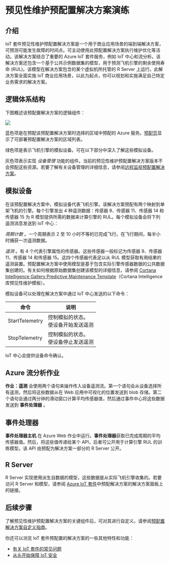 <properties
    pageTitle="预见性维护演练 | Azure"
    description="Azure IoT 预见性维护预配置解决方案演练。"
    services=""
    suite="iot-suite"
    documentationcenter=""
    author="dominicbetts"
    manager="timlt"
    editor="" />
<tags
    ms.assetid="3c48a716-b805-4c99-8177-414cc4bec3de"
    ms.service="iot-suite"
    ms.devlang="na"
    ms.topic="get-started-article"
    ms.tgt_pltfrm="na"
    ms.workload="na"
    ms.date="01/16/2017"
    wacn.date="02/10/2017"
    ms.author="dobett" />

# 预见性维护预配置解决方案演练

## 介绍

IoT 套件预见性维护预配置解决方案是一个用于商业应用场景的端到端解决方案，可预测可能发生故障的时间点。可主动使用此预配置解决方案执行维护优化等活动。该解决方案结合了重要的 Azure IoT 套件服务，例如 IoT 中心和流分析。该解决方案还包含一个基于公共示例数据集的模型，用于预测飞机引擎的剩余使用寿命 (RUL)。该模型在解决方案包含的某个虚拟机所托管的 R Server 上运行。此解决方案全面实施 loT 商业应用场景，以此为起点，你可以规划和实施满足自己特定业务需求的解决方案。

## 逻辑体系结构

下图概述该预配置解决方案的逻辑组件：

![][img-architecture]  


蓝色项是在预配该预配置解决方案时选择的区域中预配的 Azure 服务。[预配页][lnk-azureiotsuite]显示了可部署预配置解决方案的区域列表。

绿色项是表示飞机引擎的模拟设备。可在以下部分中深入了解这些模拟设备。

灰色项表示实现 *设备管理* 功能的组件。当前的预见性维护预配置解决方案版本不会预配这些资源。若要了解有关设备管理的详细信息，请参阅[远程监视预配置解决方案][lnk-remote-monitoring]。

## 模拟设备

在该预配置解决方案中，模拟设备代表飞机引擎。该解决方案预配有两个映射到单架飞机的引擎。每个引擎发出 4 种遥测数据：传感器 9、传感器 11、传感器 14 和传感器 15 为 R 模型提供所需的数据来计算引擎的 RUL。每个模拟设备会将下列遥测消息发送到 IoT 中心：

*周期计数* 。一个周期表示 2 至 10 小时不等的已完成飞行。在飞行期间，每半小时捕获一次遥测数据。

*遥测* 。有 4 个代表引擎属性的传感器。这些传感器一般标记为传感器 9、传感器 11、传感器 14 和传感器 15。这四个传感器代表足以从 RUL 模型获取有用结果的遥测装置。预配置解决方案中使用模型是基于包含实际引擎传感器数据的公共数据集创建的。有关如何根据原始数据集创建该模型的详细信息，请参阅 [Cortana Intelligence Gallery Predictive Maintenance Template][lnk-cortana-analytics]（Cortana Intelligence 库预见性维护模板）。

模拟设备可以处理在解决方案中通过 IoT 中心发送的以下命令：

| 命令 | 说明 |
| --- | --- |
| StartTelemetry |控制模拟的状态。<br/>使设备开始发送遥测 |
| StopTelemetry |控制模拟的状态。<br/>使设备停止发送遥测 |

IoT 中心会提供设备命令确认。

## Azure 流分析作业
**作业：遥测** 会使用两个语句来操作传入设备遥测流。第一个语句会从设备选择所有遥测，然后将这些数据从在 Web 应用中可视化的位置发送到 blob 存储。第二个语句会通过两分钟的滑动窗口计算平均传感器值，然后通过事件中心将这些数据发送到 **事件处理器** 。

## 事件处理器
**事件处理器主机** 在 Azure Web 作业中运行。**事件处理器**获取已完成周期的平均传感器值。然后，将这些值传递给某个 API，后者可公开用于计算引擎 RUL 的训练模型。该 API 由预配为解决方案一部分的 R Server 公开。

## R Server
R Server 实现使用派生自数据的模型，这些数据是从实际飞机引擎收集的。若要访问 R Server 和模型，请参阅 [ Azure IoT 套件][lnk-azureiotsuite]中预配解决方案的解决方案面板上的链接。


## 后续步骤
了解预见性维护预配置解决方案的关键组件后，可对其进行自定义。请参阅[预配置解决方案自定义指南][lnk-customize]。

你还可以浏览 IoT 套件预配置的解决方案的一些其他特性和功能：

* [有关 IoT 套件的常见问题][lnk-faq]
* [从头开始保障 IoT 安全][lnk-security-groundup]

[img-architecture]: ./media/iot-suite-predictive-walkthrough/architecture.png

[lnk-remote-monitoring]: /documentation/articles/iot-suite-remote-monitoring-sample-walkthrough/
[lnk-cortana-analytics]: http://gallery.cortanaintelligence.com/Collection/Predictive-Maintenance-Template-3
[lnk-azureiotsuite]: https://www.azureiotsuite.cn/
[lnk-customize]: /documentation/articles/iot-suite-guidance-on-customizing-preconfigured-solutions/
[lnk-faq]: /documentation/articles/iot-suite-faq/
[lnk-security-groundup]: /documentation/articles/securing-iot-ground-up/

<!---HONumber=Mooncake_0206_2017-->